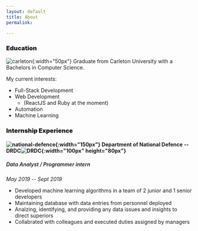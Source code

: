 ```yaml
---
layout: default
title: About
permalink:

---
```


<script src="/javascript/home.js"></script>

<h3 style="font-style:bold; font-weight:900;"> Education </h3>

![carleton](/images/carleton-uni.png){:width="50px"} Graduate from Carleton University with a Bachelors in Computer Science.  

My current interests: 

* Full-Stack Development
* Web Development 
    - (ReactJS and Ruby at the moment)  
* Automation
* Machine Learning

<h3 style="font-style:bold; font-weight:900;"> Internship Experience </h3>

#### ![national-defence](/images/national-defence.jpg){:width="150px"} Department of National Defence -- DRDC![DRDC](/images/DRDC.jpg){:width="100px" height="80px"} ####

<h5 style="font-style:italic;font-weight:600;" >Data Analyst / Programmer intern</h5>


*May 2019 -- Sept 2019*

* Developed machine learning algorithms in a team of 2 junior and 1 senior developers
* Maintaining database with data entries from personnel deployed 
* Analzing, identifying, and providing any data issues and insights to direct superiors 
* Collabrated with colleagues and executed duties assigned by managers
